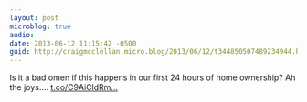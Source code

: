```yaml
---
layout: post
microblog: true
audio: 
date: 2013-06-12 11:15:42 -0500
guid: http://craigmcclellan.micro.blog/2013/06/12/t344850507489234944.html
---
```

Is it a bad omen if this happens in our first 24 hours of home ownership? Ah the joys.… [t.co/C9AiCldRm...](http://t.co/C9AiCldRmp)
